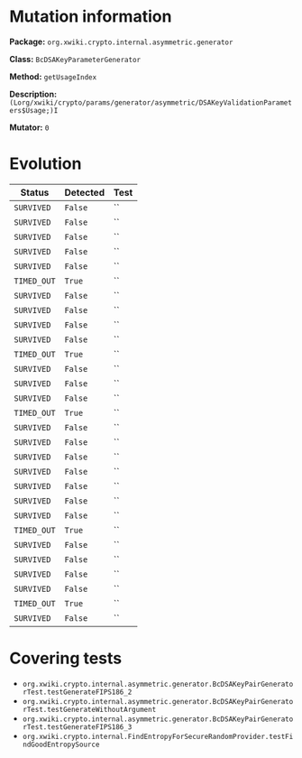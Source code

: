 
# Mutation information

**Package:** `org.xwiki.crypto.internal.asymmetric.generator`

**Class:** `BcDSAKeyParameterGenerator`

**Method:** `getUsageIndex`

**Description:** `(Lorg/xwiki/crypto/params/generator/asymmetric/DSAKeyValidationParameters$Usage;)I`

**Mutator:** `0`

# Evolution

| Status | Detected | Test |
|--------|----------|------|
| `SURVIVED` | `False` | `` |
| `SURVIVED` | `False` | `` |
| `SURVIVED` | `False` | `` |
| `SURVIVED` | `False` | `` |
| `SURVIVED` | `False` | `` |
| `TIMED_OUT` | `True` | `` |
| `SURVIVED` | `False` | `` |
| `SURVIVED` | `False` | `` |
| `SURVIVED` | `False` | `` |
| `SURVIVED` | `False` | `` |
| `TIMED_OUT` | `True` | `` |
| `SURVIVED` | `False` | `` |
| `SURVIVED` | `False` | `` |
| `SURVIVED` | `False` | `` |
| `TIMED_OUT` | `True` | `` |
| `SURVIVED` | `False` | `` |
| `SURVIVED` | `False` | `` |
| `SURVIVED` | `False` | `` |
| `SURVIVED` | `False` | `` |
| `SURVIVED` | `False` | `` |
| `SURVIVED` | `False` | `` |
| `SURVIVED` | `False` | `` |
| `TIMED_OUT` | `True` | `` |
| `SURVIVED` | `False` | `` |
| `SURVIVED` | `False` | `` |
| `SURVIVED` | `False` | `` |
| `SURVIVED` | `False` | `` |
| `TIMED_OUT` | `True` | `` |
| `SURVIVED` | `False` | `` |


# Covering tests


* `org.xwiki.crypto.internal.asymmetric.generator.BcDSAKeyPairGeneratorTest.testGenerateFIPS186_2`
* `org.xwiki.crypto.internal.asymmetric.generator.BcDSAKeyPairGeneratorTest.testGenerateWithoutArgument`
* `org.xwiki.crypto.internal.asymmetric.generator.BcDSAKeyPairGeneratorTest.testGenerateFIPS186_3`
* `org.xwiki.crypto.internal.FindEntropyForSecureRandomProvider.testFindGoodEntropySource`